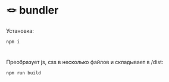 # 🪢 bundler

Установка:
```
npm i
```
#
Преобразует js, css в несколько файлов и складывает в /dist:
```
npm run build
```
